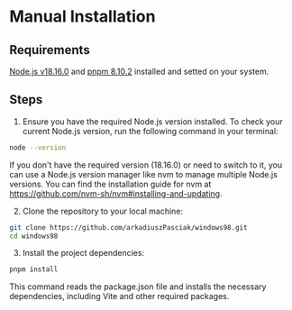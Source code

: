 # Manual Installation

## Requirements

[Node.js v18.16.0](https://nodejs.org/en) and [pnpm 8.10.2](https://pnpm.io/) installed and setted on your system.

## Steps

1. Ensure you have the required Node.js version installed. To check your current Node.js version, run the following command in your terminal:

```bash
node --version
```

If you don't have the required version (18.16.0) or need to switch to it, you can use a Node.js version manager like nvm to manage multiple Node.js versions. You can find the installation guide for nvm at https://github.com/nvm-sh/nvm#installing-and-updating.

2. Clone the repository to your local machine:

```bash
git clone https://github.com/arkadiuszPasciak/windows98.git
cd windows98
```

3. Install the project dependencies:

```bash
pnpm install
```

This command reads the package.json file and installs the necessary dependencies, including Vite and other required packages.

